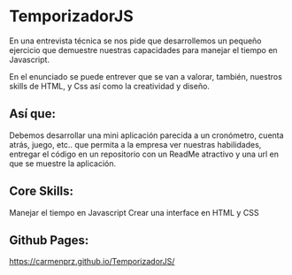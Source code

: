 # TemporizadorJS

En una entrevista técnica se nos pide que desarrollemos un pequeño ejercicio que demuestre nuestras capacidades para manejar el tiempo en Javascript.

En el enunciado se puede entrever que se van a valorar, también, nuestros skills de HTML, y Css así como la creatividad y diseño.

## Así que:

Debemos desarrollar una mini aplicación parecida a un cronómetro, cuenta atrás, juego, etc.. que permita a la empresa ver nuestras habilidades, entregar el código en un repositorio con un ReadMe atractivo y una url en que se muestre la aplicación.

## Core Skills:

Manejar el tiempo en Javascript
Crear una interface en HTML y CSS

## Github Pages:

https://carmenprz.github.io/TemporizadorJS/
